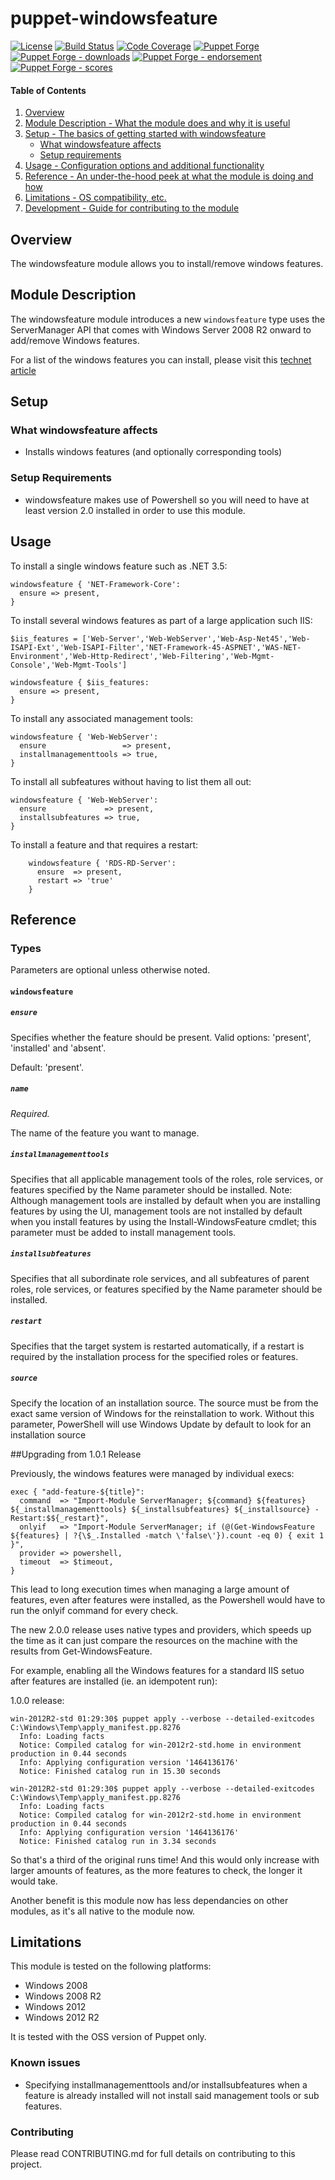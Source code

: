 # puppet-windowsfeature

[![License](https://img.shields.io/github/license/voxpupuli/puppet-windowsfeature.svg)](https://github.com/voxpupuli/puppet-windowsfeature/blob/master/LICENSE)
[![Build Status](https://travis-ci.org/voxpupuli/puppet-windowsfeature.svg?branch=master)](https://travis-ci.org/voxpupuli/puppet-windowsfeature)
[![Code Coverage](https://coveralls.io/repos/github/voxpupuli/puppet-windowsfeature/badge.svg?branch=master)](https://coveralls.io/github/voxpupuli/puppet-windowsfeature?branch=master)
[![Puppet Forge](https://img.shields.io/puppetforge/v/puppet/windowsfeature.svg)](https://forge.puppetlabs.com/puppet/windowsfeature)
[![Puppet Forge - downloads](https://img.shields.io/puppetforge/dt/puppet/windowsfeature.svg)](https://forge.puppetlabs.com/puppet/windowsfeature)
[![Puppet Forge - endorsement](https://img.shields.io/puppetforge/e/puppet/windowsfeature.svg)](https://forge.puppetlabs.com/puppet/windowsfeature)
[![Puppet Forge - scores](https://img.shields.io/puppetforge/f/puppet/windowsfeature.svg)](https://forge.puppetlabs.com/puppet/windowsfeature)

#### Table of Contents

1. [Overview](#overview)
2. [Module Description - What the module does and why it is useful](#module-description)
3. [Setup - The basics of getting started with windowsfeature](#setup)
    * [What windowsfeature affects](#what-windowsfeature-affects)
    * [Setup requirements](#setup-requirements)
4. [Usage - Configuration options and additional functionality](#usage)
5. [Reference - An under-the-hood peek at what the module is doing and how](#reference)
5. [Limitations - OS compatibility, etc.](#limitations)
6. [Development - Guide for contributing to the module](#development)

## Overview

The windowsfeature module allows you to install/remove windows features.

## Module Description

The windowsfeature module introduces a new `windowsfeature` type uses the ServerManager API that comes with Windows Server 2008 R2 onward to add/remove Windows features.

For a list of the windows features you can install, please visit this [technet article](http://technet.microsoft.com/en-us/library/cc732757.aspx)

## Setup

### What windowsfeature affects

* Installs windows features (and optionally corresponding tools)

### Setup Requirements

* windowsfeature makes use of Powershell so you will need to have at least version 2.0 installed in order to use this module.

## Usage

To install a single windows feature such as .NET 3.5:

```puppet
windowsfeature { 'NET-Framework-Core':
  ensure => present,
}
```

To install several windows features as part of a large application such IIS:

```puppet
$iis_features = ['Web-Server','Web-WebServer','Web-Asp-Net45','Web-ISAPI-Ext','Web-ISAPI-Filter','NET-Framework-45-ASPNET','WAS-NET-Environment','Web-Http-Redirect','Web-Filtering','Web-Mgmt-Console','Web-Mgmt-Tools']

windowsfeature { $iis_features:
  ensure => present,
}
```

To install any associated management tools:

```puppet
windowsfeature { 'Web-WebServer':
  ensure                 => present,
  installmanagementtools => true,
}
```

To install all subfeatures without having to list them all out:

```puppet
windowsfeature { 'Web-WebServer':
  ensure             => present,
  installsubfeatures => true,
}
```

To install a feature and that requires a restart:

```puppet
    windowsfeature { 'RDS-RD-Server':
      ensure  => present,
      restart => 'true'
    }
```

## Reference

### Types

Parameters are optional unless otherwise noted.

#### `windowsfeature`

##### `ensure`

Specifies whether the feature should be present. Valid options: 'present', 'installed' and 'absent'.

Default: 'present'.

##### `name`

*Required.*

The name of the feature you want to manage.

##### `installmanagementtools`

Specifies that all applicable management tools of the roles, role services, or features specified by the Name parameter should be installed. Note: Although management tools are installed by default when you are installing features by using the UI, management tools are not installed by default when you install features by using the Install-WindowsFeature cmdlet; this parameter must be added to install management tools.

##### `installsubfeatures`

Specifies that all subordinate role services, and all subfeatures of parent roles, role services, or features specified by the Name parameter should be installed.

##### `restart`

Specifies that the target system is restarted automatically, if a restart is required by the installation process for the specified roles or features.

##### `source`

Specify the location of an installation source. The source must be from the exact same version of Windows for the reinstallation to work. Without this parameter, PowerShell will use Windows Update by default to look for an installation source

##Upgrading from 1.0.1 Release

Previously, the windows features were managed by individual execs:

```puppet
exec { "add-feature-${title}":
  command  => "Import-Module ServerManager; ${command} ${features} ${_installmanagementtools} ${_installsubfeatures} ${_installsource} -Restart:$${_restart}",
  onlyif   => "Import-Module ServerManager; if (@(Get-WindowsFeature ${features} | ?{\$_.Installed -match \'false\'}).count -eq 0) { exit 1 }",
  provider => powershell,
  timeout  => $timeout,
}
```

This lead to long execution times when managing a large amount of features, even after features were installed, as the Powershell would have to run the onlyif command for every check.

The new 2.0.0 release uses native types and providers, which speeds up the time as it can just compare the resources on the machine with the results from Get-WindowsFeature.

For example, enabling all the Windows features for a standard IIS setuo after features are installed (ie. an idempotent run):

1.0.0 release:

```
win-2012R2-std 01:29:30$ puppet apply --verbose --detailed-exitcodes C:\Windows\Temp\apply_manifest.pp.8276
  Info: Loading facts
  Notice: Compiled catalog for win-2012r2-std.home in environment production in 0.44 seconds
  Info: Applying configuration version '1464136176'
  Notice: Finished catalog run in 15.30 seconds
```

```
win-2012R2-std 01:29:30$ puppet apply --verbose --detailed-exitcodes C:\Windows\Temp\apply_manifest.pp.8276
  Info: Loading facts
  Notice: Compiled catalog for win-2012r2-std.home in environment production in 0.44 seconds
  Info: Applying configuration version '1464136176'
  Notice: Finished catalog run in 3.34 seconds
```

So that's a third of the original runs time! And this would only increase with larger amounts of features, as the more features to check, the longer it would take.

Another benefit is this module now has less dependancies on other modules, as it's all native to the module now.

## Limitations

This module is tested on the following platforms:

* Windows 2008
* Windows 2008 R2
* Windows 2012
* Windows 2012 R2

It is tested with the OSS version of Puppet only.

### Known issues

* Specifying installmanagementtools and/or installsubfeatures when a feature is already installed will not install said management tools or sub features.

### Contributing

Please read CONTRIBUTING.md for full details on contributing to this project.

